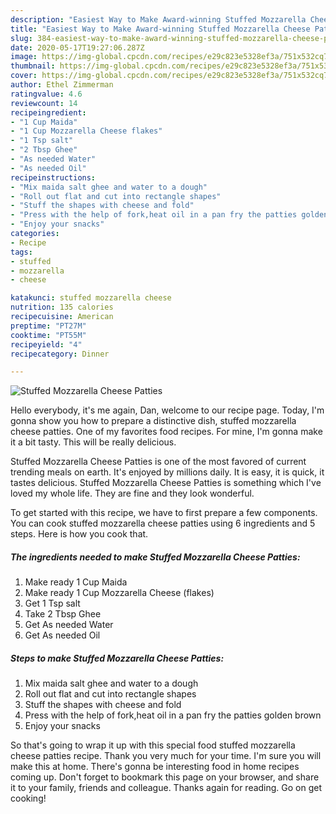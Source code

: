 ```yaml
---
description: "Easiest Way to Make Award-winning Stuffed Mozzarella Cheese Patties"
title: "Easiest Way to Make Award-winning Stuffed Mozzarella Cheese Patties"
slug: 384-easiest-way-to-make-award-winning-stuffed-mozzarella-cheese-patties
date: 2020-05-17T19:27:06.287Z
image: https://img-global.cpcdn.com/recipes/e29c823e5328ef3a/751x532cq70/stuffed-mozzarella-cheese-patties-recipe-main-photo.jpg
thumbnail: https://img-global.cpcdn.com/recipes/e29c823e5328ef3a/751x532cq70/stuffed-mozzarella-cheese-patties-recipe-main-photo.jpg
cover: https://img-global.cpcdn.com/recipes/e29c823e5328ef3a/751x532cq70/stuffed-mozzarella-cheese-patties-recipe-main-photo.jpg
author: Ethel Zimmerman
ratingvalue: 4.6
reviewcount: 14
recipeingredient:
- "1 Cup Maida"
- "1 Cup Mozzarella Cheese flakes"
- "1 Tsp salt"
- "2 Tbsp Ghee"
- "As needed Water"
- "As needed Oil"
recipeinstructions:
- "Mix maida salt ghee and water to a dough"
- "Roll out flat and cut into rectangle shapes"
- "Stuff the shapes with cheese and fold"
- "Press with the help of fork,heat oil in a pan fry the patties golden brown"
- "Enjoy your snacks"
categories:
- Recipe
tags:
- stuffed
- mozzarella
- cheese

katakunci: stuffed mozzarella cheese 
nutrition: 135 calories
recipecuisine: American
preptime: "PT27M"
cooktime: "PT55M"
recipeyield: "4"
recipecategory: Dinner

---
```



![Stuffed Mozzarella Cheese Patties](https://img-global.cpcdn.com/recipes/e29c823e5328ef3a/751x532cq70/stuffed-mozzarella-cheese-patties-recipe-main-photo.jpg)

Hello everybody, it's me again, Dan, welcome to our recipe page. Today, I'm gonna show you how to prepare a distinctive dish, stuffed mozzarella cheese patties. One of my favorites food recipes. For mine, I'm gonna make it a bit tasty. This will be really delicious.

Stuffed Mozzarella Cheese Patties is one of the most favored of current trending meals on earth. It's enjoyed by millions daily. It is easy, it is quick, it tastes delicious. Stuffed Mozzarella Cheese Patties is something which I've loved my whole life. They are fine and they look wonderful.




To get started with this recipe, we have to first prepare a few components. You can cook stuffed mozzarella cheese patties using 6 ingredients and 5 steps. Here is how you cook that.

<!--inarticleads1-->

##### The ingredients needed to make Stuffed Mozzarella Cheese Patties:

1. Make ready 1 Cup Maida
1. Make ready 1 Cup Mozzarella Cheese (flakes)
1. Get 1 Tsp salt
1. Take 2 Tbsp Ghee
1. Get As needed Water
1. Get As needed Oil




<!--inarticleads2-->

##### Steps to make Stuffed Mozzarella Cheese Patties:

1. Mix maida salt ghee and water to a dough
1. Roll out flat and cut into rectangle shapes
1. Stuff the shapes with cheese and fold
1. Press with the help of fork,heat oil in a pan fry the patties golden brown
1. Enjoy your snacks




So that's going to wrap it up with this special food stuffed mozzarella cheese patties recipe. Thank you very much for your time. I'm sure you will make this at home. There's gonna be interesting food in home recipes coming up. Don't forget to bookmark this page on your browser, and share it to your family, friends and colleague. Thanks again for reading. Go on get cooking!
